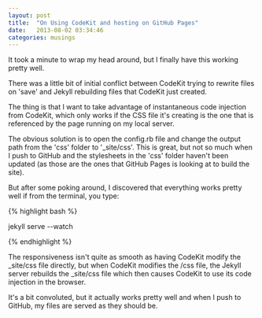 ```yaml
---
layout: post
title:  "On Using CodeKit and hosting on GitHub Pages"
date:   2013-08-02 03:34:46
categories: musings
---
```


It took a minute to wrap my head around, but I finally have this working pretty well.

There was a little bit of initial conflict between CodeKit trying to rewrite files on 'save' and Jekyll rebuilding files that CodeKit just created.

The thing is that I want to take advantage of instantaneous code injection from CodeKit, which only works if the CSS file it's creating is the one that is referenced by the page running on my local server.

The obvious solution is to open the config.rb file and change the output path from the 'css' folder to '_site/css'. This is great, but not so much when I push to GitHub and the stylesheets in the 'css' folder haven't been updated (as those are the ones that GitHub Pages is looking at to build the site).

But after some poking around, I discovered that everything works pretty well if from the terminal, you type:

{% highlight bash %}

jekyll serve --watch

{% endhighlight %}

The responsiveness isn't quite as smooth as having CodeKit modify the _site/css file directly, but when CodeKit modifies the /css file, the Jekyll server rebuilds the _site/css file which then causes CodeKit to use its code injection in the browser.

It's a bit convoluted, but it actually works pretty well and when I push to GitHub, my files are served as they should be.

